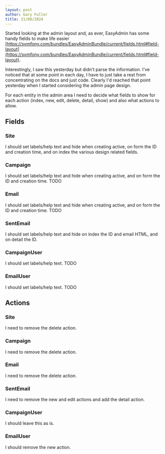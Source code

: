 ```yaml
---
layout: post
author: Gary Fuller
title: 21/08/2024
---
```


Started looking at the admin layout and, as ever, EasyAdmin has some handy fields to make life easier [https://symfony.com/bundles/EasyAdminBundle/current/fields.html#field-layout](https://symfony.com/bundles/EasyAdminBundle/current/fields.html#field-layout).

Interestingly, I saw this yesterday but didn't parse the information. I've noticed that at some point in each day, I have to just take a rest from concentrating on the docs and just code. Clearly I'd reached that point yesterday when I started considering the admin page design. 

For each entity in the admin area I need to decide what fields to show for each action (index, new, edit, delete, detail, show) and also what actions to allow. 

## Fields

### Site

I should set labels/help text and hide when creating active, on form the ID and creation time, and on index the various design related fields. 

### Campaign

I should set labels/help text and hide when creating active, and on form the ID and creation time. TODO

### Email

I should set labels/help text and hide when creating active, and on form the ID and creation time. TODO

### SentEmail

I should set labels/help text and hide on index the ID and email HTML, and on detail the ID.

### CampaignUser

I should set labels/help text. TODO

### EmailUser

I should set labels/help text. TODO

## Actions

### Site

I need to remove the delete action.

### Campaign

I need to remove the delete action.

### Email

I need to remove the delete action.

### SentEmail

I need to remove the new and edit actions and add the detail action.

### CampaignUser

I should leave this as is.

### EmailUser

I should remove the new action.

